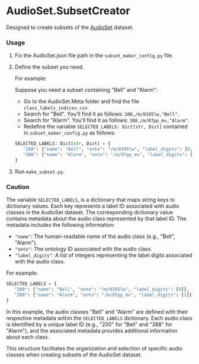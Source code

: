 # AudioSet.SubsetCreator

Designed to create subsets of the [AudioSet](https://research.google.com/audioset/) dataset.

### Usage

1. Fix the AudioSet.json file path in the `subset_maker_config.py` file.
2. Define the subset you need.

   For example: 

   Suppose you need a subset containing "Bell" and "Alarm":
   
   - Go to the AudioSet.Meta folder and find the file `class_labels_indices.csv`.
   - Search for "Bell". You'll find it as follows: `200,/m/0395lw,"Bell"`.
   - Search for "Alarm". You'll find it as follows: `388,/m/07pp_mv,"Alarm"`.
   - Redefine the variable `SELECTED_LABELS: Dict[str, Dict]` contained in `subset_maker_config.py` as follows:
   
    ```Python
    SELECTED_LABELS: Dict[str, Dict] = {
       "200": {"name": "Bell", "onto": "/m/0395lw", "label_digits": [0, ]},
       "388": {"name": "Alarm", "onto": "/m/07pp_mv", "label_digits": [1, ]},
    }
    ```

3. Run `make_subset.py`.

### Caution

The variable `SELECTED_LABELS`, is a dictionary that maps string keys to dictionary values. Each key represents a label ID associated with audio classes in the AudioSet dataset. The corresponding dictionary value contains metadata about the audio class represented by that label ID. The metadata includes the following information:

- `"name"`: The human-readable name of the audio class (e.g., "Bell", "Alarm").
- `"onto"`: The ontology ID associated with the audio class.
- `"label_digits"`: A list of integers representing the label digits associated with the audio class.

For example:

```python
SELECTED_LABELS = {
   "200": {"name": "Bell", "onto": "/m/0395lw", "label_digits": [0]},
   "388": {"name": "Alarm", "onto": "/m/07pp_mv", "label_digits": [1]},
}

```

In this example, the audio classes "Bell" and "Alarm" are defined with their respective metadata within the `SELECTED_LABELS` dictionary. Each audio class is identified by a unique label ID (e.g., "200" for "Bell" and "388" for "Alarm"), and the associated metadata provides additional information about each class.

This structure facilitates the organization and selection of specific audio classes when creating subsets of the AudioSet dataset.
